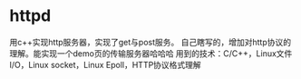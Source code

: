 # httpd
用c++实现http服务器，实现了get与post服务。
自己瞎写的，增加对http协议的理解。能实现一个demo页的传输服务器哈哈哈
用到的技术：C/C++，Linux文件I/O，Linux socket，Linux Epoll，HTTP协议格式理解
